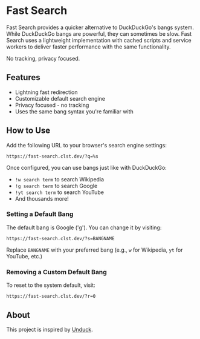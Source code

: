 # Fast Search

Fast Search provides a quicker alternative to DuckDuckGo's bangs system. While DuckDuckGo bangs are powerful, they can sometimes be slow. Fast Search uses a lightweight implementation with cached scripts and service workers to deliver faster performance with the same functionality.

No tracking, privacy focused.

## Features

- Lightning fast redirection
- Customizable default search engine 
- Privacy focused - no tracking
- Uses the same bang syntax you're familiar with

## How to Use

Add the following URL to your browser's search engine settings:

```
https://fast-search.clst.dev/?q=%s
```

Once configured, you can use bangs just like with DuckDuckGo:
- `!w search term` to search Wikipedia
- `!g search term` to search Google
- `!yt search term` to search YouTube
- And thousands more!

### Setting a Default Bang

The default bang is Google ('g'). You can change it by visiting:

```
https://fast-search.clst.dev/?s=BANGNAME
```

Replace `BANGNAME` with your preferred bang (e.g., `w` for Wikipedia, `yt` for YouTube, etc.)

### Removing a Custom Default Bang

To reset to the system default, visit:

```
https://fast-search.clst.dev/?r=0
```

## About

This project is inspired by [Unduck](https://github.com/t3dotgg/unduck/).
